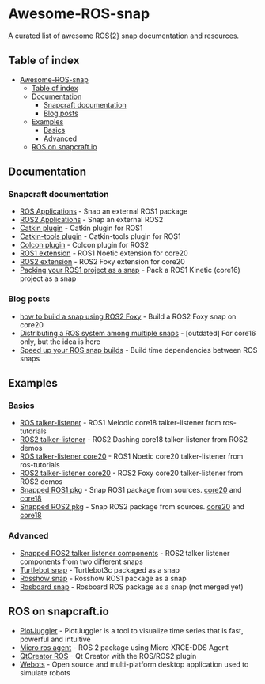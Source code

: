 # Awesome-ROS-snap
A curated list of awesome ROS{2} snap documentation and resources.

<!--toc-->

## Table of index
- [Awesome-ROS-snap](#awesome-ros-snap)
  - [Table of index](#table-of-index)
  - [Documentation](#documentation)
    - [Snapcraft documentation](#snapcraft-documentation)
    - [Blog posts](#blog-posts)
  - [Examples](#examples)
    - [Basics](#basics)
    - [Advanced](#advanced)
  - [ROS on snapcraft.io](#ros-on-snapcraftio)
<!--toc-end-->

## Documentation
### Snapcraft documentation
- [ROS Applications](https://snapcraft.io/docs/ros-applications) - Snap an external ROS1 package
- [ROS2 Applications](https://snapcraft.io/docs/ros2-applications) - Snap an external ROS2
- [Catkin plugin](https://snapcraft.io/docs/catkin-plugin) - Catkin plugin for ROS1
- [Catkin-tools plugin](https://snapcraft.io/docs/catkin-tools-plugin) - Catkin-tools plugin for ROS1
- [Colcon plugin](https://snapcraft.io/docs/the-colcon-plugin) - Colcon plugin for ROS2
- [ROS1 extension](https://snapcraft.io/docs/ros1-extension) - ROS1 Noetic extension for core20
- [ROS2 extension](https://snapcraft.io/docs/ros2-extension) - ROS2 Foxy extension for core20
- [Packing your ROS1 project as a snap](http://wiki.ros.org/ROS/Tutorials/Packaging%20your%20ROS%20project%20as%20a%20snap) - Pack a ROS1 Kinetic (core16) project as a snap
### Blog posts
- [how to build a snap using ROS2 Foxy](https://snapcraft.io/blog/how-to-build-a-snap-using-ros-2-foxy) - Build a ROS2 Foxy snap on core20
- [Distributing a ROS system among multiple snaps](https://snapcraft.io/blog/distributing-a-ros-system-among-multiple-snaps) - [outdated] For core16 only, but the idea is here
- [Speed up your ROS snap builds](https://snapcraft.io/blog/speed-up-your-ros-snap-builds) - Build time dependencies between ROS snaps
## Examples
### Basics
- [ROS talker-listener](https://github.com/snapcraft-docs/ros-talker-listener) - ROS1 Melodic core18 talker-listener from ros-tutorials
- [ROS2 talker-listener](https://github.com/snapcraft-docs/ros2-talker-listener) - ROS2 Dashing core18 talker-listener from ROS2 demos
- [ROS talker-listener core20](https://github.com/snapcraft-docs/ros-talker-listener-core20) - ROS1 Noetic core20 talker-listener from ros-tutorials
- [ROS2 talker-listener core20](https://github.com/snapcraft-docs/ros2-talker-listener-core20) - ROS2 Foxy core20 talker-listener from ROS2 demos
- [Snapped ROS1 pkg](https://github.com/Guillaumebeuzeboc/snapped_ros1_pkg) - Snap ROS1 package from sources. [core20](https://github.com/Guillaumebeuzeboc/snapped_ros1_pkg/tree/main) and [core18](https://github.com/Guillaumebeuzeboc/snapped_ros1_pkg/tree/core18)
- [Snapped ROS2 pkg](https://github.com/Guillaumebeuzeboc/snapped_ros2_pkg) - Snap ROS2 package from sources. [core20](https://github.com/Guillaumebeuzeboc/snapped_ros2_pkg/tree/main) and [core18](https://github.com/Guillaumebeuzeboc/snapped_ros2_pkg/tree/core18)
### Advanced
- [Snapped ROS2 talker listener components](https://github.com/Guillaumebeuzeboc/snapped_ros2_talker_listener_components) - ROS2 talker listener components from two different snaps
- [Turtlebot snap](https://github.com/canonical/turtlebot3c-snap) - Turtlebot3c packaged as a snap
- [Rosshow snap](https://github.com/dheera/rosshow/blob/main/snap/snapcraft.yaml) - Rosshow ROS1 package as a snap
- [Rosboard snap](https://github.com/dheera/rosboard/pull/83) - Rosboard ROS package as a snap (not merged yet)
## ROS on snapcraft.io
- [PlotJuggler](https://snapcraft.io/plotjuggler) - PlotJuggler is a tool to visualize time series that is fast, powerful and intuitive
- [Micro ros agent](https://snapcraft.io/micro-ros-agent) - ROS 2 package using Micro XRCE-DDS Agent
- [QtCreator ROS](https://snapcraft.io/qtcreator-ros) - Qt Creator with the ROS/ROS2 plugin
- [Webots](https://snapcraft.io/webots) - Open source and multi-platform desktop application used to simulate robots
